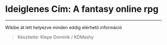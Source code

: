 # Ideiglenes Cím: A fantasy online rpg

***

Wikibe át lett helyezve minden eddig elérhető információ

> Készítette: Klepe Dominik / KDMashy
